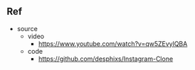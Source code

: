 ## Ref
- source
	- video
		- https://www.youtube.com/watch?v=qw5ZEvylQBA
	- code
		- https://github.com/desphixs/Instagram-Clone